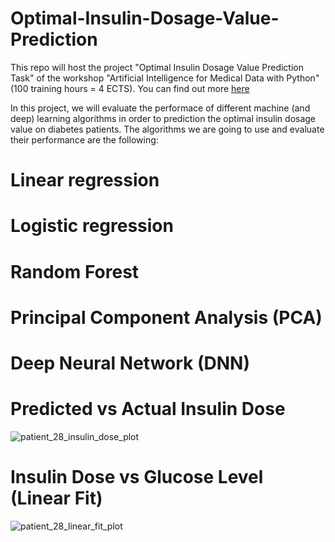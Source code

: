 # Optimal-Insulin-Dosage-Value-Prediction
This repo will host the project "Optimal Insulin Dosage Value Prediction Task" of the workshop "Artificial Intelligence for Medical Data with Python" (100 training hours = 4 ECTS). You can find out more [here](https://kedivim.aegean.gr/epimorfotikaview/course.php?c=96ae7adc7ac5e5b6777f84a75e582934a030a806)

In this project, we will evaluate the performace of different machine (and deep) learning algorithms in order to prediction the optimal insulin dosage value on diabetes patients. 
The algorithms we are going to use and evaluate their performance are the following:
# Linear regression
# Logistic regression
# Random Forest
# Principal Component Analysis (PCA)
# Deep Neural Network (DNN)

# Predicted vs Actual Insulin Dose
![patient_28_insulin_dose_plot](https://github.com/user-attachments/assets/54655522-b843-40b8-b28f-1ecf0f4b0614)

# Insulin Dose vs Glucose Level (Linear Fit)
![patient_28_linear_fit_plot](https://github.com/user-attachments/assets/e06455d1-34c8-40ec-9142-07aa9ff382e6)

